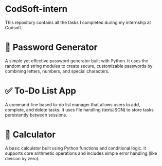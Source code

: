 # CodSoft-intern
This repository contains all the tasks I completed during my internship at Codsoft.

# 🔐 Password Generator
A simple yet effective password generator built with Python. It uses the random and string modules to create secure, customizable passwords by combining letters, numbers, and special characters.

# ✅ To-Do List App
A command-line based to-do list manager that allows users to add, complete, and delete tasks. It uses file handling (text/JSON) to store tasks persistently between sessions.

# 🧮 Calculator
A basic calculator built using Python functions and conditional logic. It supports core arithmetic operations and includes simple error handling (like division by zero).


